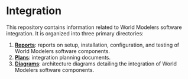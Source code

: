 # Integration
This repository contains information related to World Modelers software integration. It is organized into three primary directories:

1. [**Reports**](https://github.com/WorldModelers/Integration/tree/master/Reports): reports on setup, installation, configuration, and testing of World Modelers software components. 
2. [**Plans**](https://github.com/WorldModelers/Integration/tree/master/Plans): integration planning documents.
3. [**Diagrams**](https://github.com/WorldModelers/Integration/tree/master/Diagrams): architecture diagrams detailing the integration of World Modelers software components.